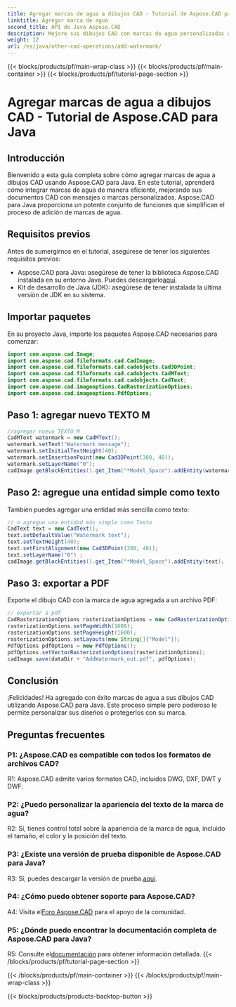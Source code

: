 ```yaml
---
title: Agregar marcas de agua a dibujos CAD - Tutorial de Aspose.CAD para Java
linktitle: Agregar marca de agua
second_title: API de Java Aspose.CAD
description: Mejore sus dibujos CAD con marcas de agua personalizadas utilizando Aspose.CAD para Java. Siga nuestra guía paso a paso para una integración perfecta.
weight: 12
url: /es/java/other-cad-operations/add-watermark/
---
```


{{< blocks/products/pf/main-wrap-class >}}
{{< blocks/products/pf/main-container >}}
{{< blocks/products/pf/tutorial-page-section >}}

# Agregar marcas de agua a dibujos CAD - Tutorial de Aspose.CAD para Java

## Introducción

Bienvenido a esta guía completa sobre cómo agregar marcas de agua a dibujos CAD usando Aspose.CAD para Java. En este tutorial, aprenderá cómo integrar marcas de agua de manera eficiente, mejorando sus documentos CAD con mensajes o marcas personalizados. Aspose.CAD para Java proporciona un potente conjunto de funciones que simplifican el proceso de adición de marcas de agua.

## Requisitos previos

Antes de sumergirnos en el tutorial, asegúrese de tener los siguientes requisitos previos:

-  Aspose.CAD para Java: asegúrese de tener la biblioteca Aspose.CAD instalada en su entorno Java. Puedes descargarlo[aquí](https://releases.aspose.com/cad/java/).
- Kit de desarrollo de Java (JDK): asegúrese de tener instalada la última versión de JDK en su sistema.

## Importar paquetes

En su proyecto Java, importe los paquetes Aspose.CAD necesarios para comenzar:

```java
import com.aspose.cad.Image;
import com.aspose.cad.fileformats.cad.CadImage;
import com.aspose.cad.fileformats.cad.cadobjects.Cad3DPoint;
import com.aspose.cad.fileformats.cad.cadobjects.CadMText;
import com.aspose.cad.fileformats.cad.cadobjects.CadText;
import com.aspose.cad.imageoptions.CadRasterizationOptions;
import com.aspose.cad.imageoptions.PdfOptions;
```

## Paso 1: agregar nuevo TEXTO M

```java
//agregar nuevo TEXTO M
CadMText watermark = new CadMText();
watermark.setText("Watermark message");
watermark.setInitialTextHeight(40);
watermark.setInsertionPoint(new Cad3DPoint(300, 40));
watermark.setLayerName("0");
cadImage.getBlockEntities().get_Item("*Model_Space").addEntity(watermark);
```

## Paso 2: agregue una entidad simple como texto

También puedes agregar una entidad más sencilla como texto:

```java
// o agregue una entidad más simple como Texto
CadText text = new CadText();
text.setDefaultValue("Watermark text");
text.setTextHeight(40);
text.setFirstAlignment(new Cad3DPoint(300, 40));
text.setLayerName("0") ;
cadImage.getBlockEntities().get_Item("*Model_Space").addEntity(text);
```

## Paso 3: exportar a PDF

Exporte el dibujo CAD con la marca de agua agregada a un archivo PDF:

```java
// exportar a pdf
CadRasterizationOptions rasterizationOptions = new CadRasterizationOptions();
rasterizationOptions.setPageWidth(1600);
rasterizationOptions.setPageHeight(1600);
rasterizationOptions.setLayouts(new String[]{"Model"});
PdfOptions pdfOptions = new PdfOptions();
pdfOptions.setVectorRasterizationOptions(rasterizationOptions);
cadImage.save(dataDir + "AddWatermark_out.pdf", pdfOptions);

```

## Conclusión

¡Felicidades! Ha agregado con éxito marcas de agua a sus dibujos CAD utilizando Aspose.CAD para Java. Este proceso simple pero poderoso le permite personalizar sus diseños o protegerlos con su marca.

## Preguntas frecuentes

### P1: ¿Aspose.CAD es compatible con todos los formatos de archivos CAD?

R1: Aspose.CAD admite varios formatos CAD, incluidos DWG, DXF, DWT y DWF.

### P2: ¿Puedo personalizar la apariencia del texto de la marca de agua?

R2: Sí, tienes control total sobre la apariencia de la marca de agua, incluido el tamaño, el color y la posición del texto.

### P3: ¿Existe una versión de prueba disponible de Aspose.CAD para Java?

 R3: Sí, puedes descargar la versión de prueba.[aquí](https://releases.aspose.com/).

### P4: ¿Cómo puedo obtener soporte para Aspose.CAD?

 A4: Visita el[Foro Aspose.CAD](https://forum.aspose.com/c/cad/19) para el apoyo de la comunidad.

### P5: ¿Dónde puedo encontrar la documentación completa de Aspose.CAD para Java?

 R5: Consulte el[documentación](https://reference.aspose.com/cad/java/) para obtener información detallada.
{{< /blocks/products/pf/tutorial-page-section >}}

{{< /blocks/products/pf/main-container >}}
{{< /blocks/products/pf/main-wrap-class >}}

{{< blocks/products/products-backtop-button >}}

